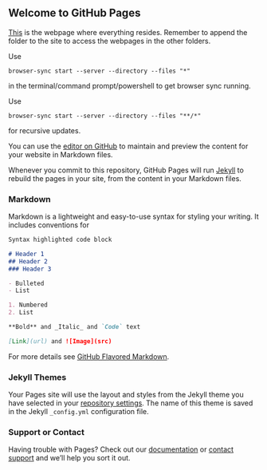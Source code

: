 ## Welcome to GitHub Pages

[This](https://shanewang09.github.io/web-development-course/) is the webpage where everything resides. Remember to append the folder to the site to access the webpages in the other folders. 

Use 
```
browser-sync start --server --directory --files "*"
```
in the terminal/command prompt/powershell to get browser sync running. 

Use 
```
browser-sync start --server --directory --files "**/*"
```
for recursive updates. 

You can use the [editor on GitHub](https://github.com/shanewang09/web-development-course/edit/main/README.md) to maintain and preview the content for your website in Markdown files.

Whenever you commit to this repository, GitHub Pages will run [Jekyll](https://jekyllrb.com/) to rebuild the pages in your site, from the content in your Markdown files.

### Markdown

Markdown is a lightweight and easy-to-use syntax for styling your writing. It includes conventions for

```markdown
Syntax highlighted code block

# Header 1
## Header 2
### Header 3

- Bulleted
- List

1. Numbered
2. List

**Bold** and _Italic_ and `Code` text

[Link](url) and ![Image](src)
```

For more details see [GitHub Flavored Markdown](https://guides.github.com/features/mastering-markdown/).

### Jekyll Themes

Your Pages site will use the layout and styles from the Jekyll theme you have selected in your [repository settings](https://github.com/shanewang09/web-development-course/settings). The name of this theme is saved in the Jekyll `_config.yml` configuration file.

### Support or Contact

Having trouble with Pages? Check out our [documentation](https://docs.github.com/categories/github-pages-basics/) or [contact support](https://github.com/contact) and we’ll help you sort it out.
